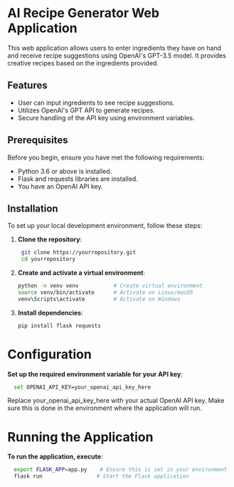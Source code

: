 # AI Recipe Generator Web Application

This web application allows users to enter ingredients they have on hand and receive recipe suggestions using OpenAI's GPT-3.5 model. It provides creative recipes based on the ingredients provided.

## Features

- User can input ingredients to see recipe suggestions.
- Utilizes OpenAI's GPT API to generate recipes.
- Secure handling of the API key using environment variables.

## Prerequisites

Before you begin, ensure you have met the following requirements:
- Python 3.6 or above is installed.
- Flask and requests libraries are installed.
- You have an OpenAI API key.

## Installation

To set up your local development environment, follow these steps:

1. **Clone the repository**:
   ```bash
    git clone https://yourrepository.git
    cd yourrepository
   ```
2. **Create and activate a virtual environment**:
   ```bash
   python -m venv venv           # Create virtual environment
   source venv/bin/activate      # Activate on Linux/macOS
   venv\Scripts\activate         # Activate on Windows
   ```
3. **Install dependencies**:
   ```bash
   pip install flask requests
   ```

# Configuration
**Set up the required environment variable for your API key**:
```bash
  set OPENAI_API_KEY=your_openai_api_key_here
```
Replace your_openai_api_key_here with your actual OpenAI API key. Make sure this is done in the environment where the application will run.

# Running the Application
**To run the application, execute**:
```bash
  export FLASK_APP=app.py    # Ensure this is set in your environment
  flask run                 # Start the Flask application
```
   
